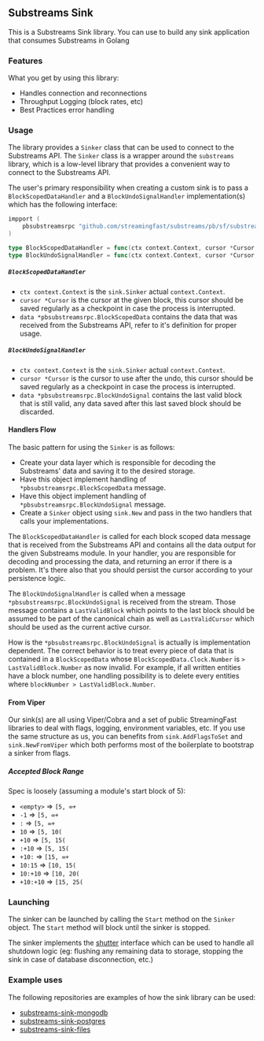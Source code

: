 ## Substreams Sink

This is a Substreams Sink library. You can use to build any sink application that consumes Substreams in Golang

### Features
What you get by using this library:

- Handles connection and reconnections
- Throughput Logging (block rates, etc)
- Best Practices error handling

### Usage

The library provides a `Sinker` class that can be used to connect to the Substreams API. The `Sinker` class is a wrapper around the `substreams` library, which is a low-level library that provides a convenient way to connect to the Substreams API.

The user's primary responsibility when creating a custom sink is to pass a `BlockScopedDataHandler` and a `BlockUndoSignalHandler` implementation(s) which has the following interface:

```go
impport (
	pbsubstreamsrpc "github.com/streamingfast/substreams/pb/sf/substreams/rpc/v2"
)

type BlockScopedDataHandler = func(ctx context.Context, cursor *Cursor, data *pbsubstreamsrpc.BlockScopedData) error
type BlockUndoSignalHandler = func(ctx context.Context, cursor *Cursor, undoSignal *pbsubstreamsrpc.BlockUndoSignal) error
```

##### `BlockScopedDataHandler`

* `ctx context.Context` is the `sink.Sinker` actual `context.Context`.
* `cursor *Cursor` is the cursor at the given block, this cursor should be saved regularly as a checkpoint in case the process is interrupted.
* `data *pbsubstreamsrpc.BlockScopedData` contains the data that was received from the Substreams API, refer to it's definition for proper usage.

##### `BlockUndoSignalHandler`

* `ctx context.Context` is the `sink.Sinker` actual `context.Context`.
* `cursor *Cursor` is the cursor to use after the undo, this cursor should be saved regularly as a checkpoint in case the process is interrupted.
* `data *pbsubstreamsrpc.BlockUndoSignal` contains the last valid block that is still valid, any data saved after this last saved block should be discarded.

#### Handlers Flow

The basic pattern for using the `Sinker` is as follows:

* Create your data layer which is responsible for decoding the Substreams' data and saving it to the desired storage.
* Have this object implement handling of `*pbsubstreamsrpc.BlockScopedData` message.
* Have this object implement handling of `*pbsubstreamsrpc.BlockUndoSignal` message.
* Create a `Sinker` object using `sink.New` and pass in the two handlers that calls your implementations.

The `BlockScopedDataHandler` is called for each block scoped data message that is received from the Substreams API and contains all the data output for the given Substreams module. In your handler, you are responsible for decoding and processing the data, and returning an error if there is a problem. It's there also that you should persist the cursor according to your persistence logic.

The `BlockUndoSignalHandler` is called when a message `*pbsubstreamsrpc.BlockUndoSignal` is received from the stream. Those message contains a `LastValidBlock` which points to the last block should be assumed to be part of the canonical chain as well as `LastValidCursor` which should be used as the current active cursor.

How is the `*pbsubstreamsrpc.BlockUndoSignal` is actually is implementation dependent. The correct behavior is to treat every piece of data that is contained in a `BlockScopedData` whose `BlockScopedData.Clock.Number` is `> LastValidBlock.Number` as now invalid. For example, if all written entities have a block number, one handling possibility is to delete every entities where `blockNumber > LastValidBlock.Number`.

#### From Viper

Our sink(s) are all using Viper/Cobra and a set of public StreamingFast libraries to deal with flags, logging, environment variables, etc. If you use the same structure as us, you can benefits from `sink.AddFlagsToSet` and `sink.NewFromViper` which both performs most of the boilerplate to bootstrap a sinker from flags.

##### Accepted Block Range

Spec is loosely (assuming a module's start block of 5):

- `<empty>` => `[5, ∞+`
- `-1` => `[5, ∞+`
- `:` => `[5, ∞+`
- `10` => `[5, 10(`
- `+10` => `[5, 15(`
- `:+10` => `[5, 15(`
- `+10:` => `[15, ∞+`
- `10:15` => `[10, 15(`
- `10:+10` => `[10, 20(`
- `+10:+10` => `[15, 25(`

### Launching

The sinker can be launched by calling the `Start` method on the `Sinker` object. The `Start` method will block until the sinker is stopped.

The sinker implements the [shutter](https://github.com/streamingfast/shutter/blob/develop/shutter.go) interface which can be used to handle all shutdown logic (eg: flushing any remaining data to storage, stopping the sink in case of database disconnection, etc.)

### Example uses

The following repositories are examples of how the sink library can be used:

* [substreams-sink-mongodb](https://github.com/streamingfast/substreams-sink-mongodb)
* [substreams-sink-postgres](https://github.com/streamingfast/substreams-sink-postgres)
* [substreams-sink-files](https://github.com/streamingfast/substreams-sink-files)
